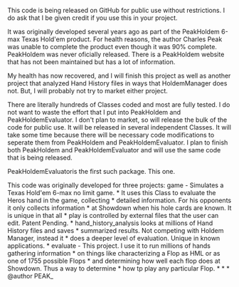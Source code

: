 This code is being released on GitHub for public use without restrictions. 
 I do ask that I be given credit if you use this in your project.
 
 It was originally developed several years ago as part of the PeakHoldem 
 6-max Texas Hold'em product. For health reasons, the author Charles Peak
 was unable to complete the product even though it was 90% complete. 
 PeakHoldem was never oficially released. There is a PeakHoldem website
 that has not been maintained but has a lot of information.
 
 My health has now recovered, and I will finish this project as well as another 
 project that analyzed Hand History files in ways that HoldemManager does not.
 But, I will probably not try to market either project. 
 
 There are literally hundreds of Classes coded and most are fully tested.
 I do not want to waste the effort that I put into PeakHoldem and PeakHoldemEvaluator.
 I don't plan to market, so will release the bulk of the code for public use.
 It will be released in several independent Classes.
 It will take some time because there will be necessary code modifications to seperate 
 them from PeakHoldem and PeakHoldemEvaluator. I plan to finish both PeakHoldem and PeakHoldemEvaluator 
 and will use the same code that is being released.
 
 PeakHoldemEvaluatoris the first such package. This one.
 

  This code was originally developed for three projects:
    	 game - Simulates a Texas Hold'em 6-max no limit game.
	 *  			It uses this Class to evaluate the Heros hand in the game, collecting
	 *  			detailed information. For his opponents it only collects information
	 *  			at Showdown when his hole cards are known. It is unique in that all
	 *  			play is controlled by external files that the user can edit. Patent Pending.
	 *  		hand_history_analysis looks at millions of Hand History files and saves
	 *  			summarized results. Not competing with Holdem Manager, instead it
	 *  			does a deeper level of evaluation. Unique in known applications. 
	 *  		evaluate - This project. I use it to run millions of hands gathering information
	 *  			on things like characterizing a Flop as HML or as one of 1755 possible Flops
	 *  			and determining how well each flop does at Showdown. Thus a way to determine
	 *  			how tp play any particular Flop. 
	 *
	 * 
	 * @author PEAK_
